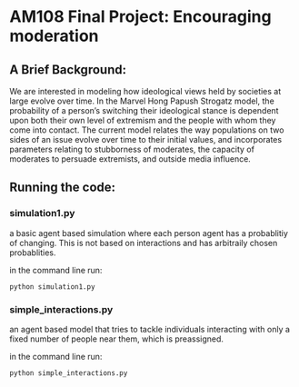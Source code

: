 # AM108 Final Project: Encouraging moderation

## A Brief Background:
We are interested in modeling how ideological views held by societies at large evolve over time. 
In the Marvel Hong Papush Strogatz model, the probability of a person’s switching their ideological 
stance is dependent upon both their own level of extremism and the people with whom they come into contact. 
The current model relates the way populations on two sides of an issue evolve over time to their initial values, 
and incorporates parameters relating to stubborness of moderates, the capacity of moderates to persuade extremists, 
and outside media influence.

## Running the code:

### simulation1.py 
a basic agent based simulation where each person agent has a probablitiy of changing. This is not based on
interactions and has arbitraily chosen probablities.

in the command line run:

```
python simulation1.py
```

### simple_interactions.py
an agent based model that tries to tackle individuals interacting with only a fixed number of people near them, 
which is preassigned. 

in the command line run:

```
python simple_interactions.py
```
